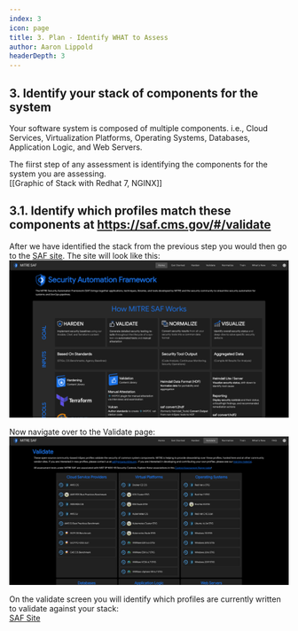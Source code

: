 ```yaml
---
index: 3
icon: page
title: 3. Plan - Identify WHAT to Assess
author: Aaron Lippold
headerDepth: 3
---
```


## 3. Identify your stack of components for the system
Your software system is composed of multiple components. i.e., Cloud Services, Virtualization Platforms, Operating Systems, Databases, Application Logic, and Web Servers.

The fiirst step of any assessment is identifying the components for the system you are assessing.  
[[Graphic of Stack with Redhat 7, NGINX]]

## 3.1. Identify which profiles match these components at https://saf.cms.gov/#/validate

After we have identified the stack from the previous step you would then go to the [SAF site](saf.mitre.org). The site will look like this:  
![Alt text](../../assets/img/SAF_Home.png)

Now navigate over to the Validate page:  
![Alt text](../../assets/img/SAF_Validate.png)

On the validate screen you will identify which profiles are currently written to validate against your stack:  
[SAF Site](https://saf.mitre.org/#/validate)